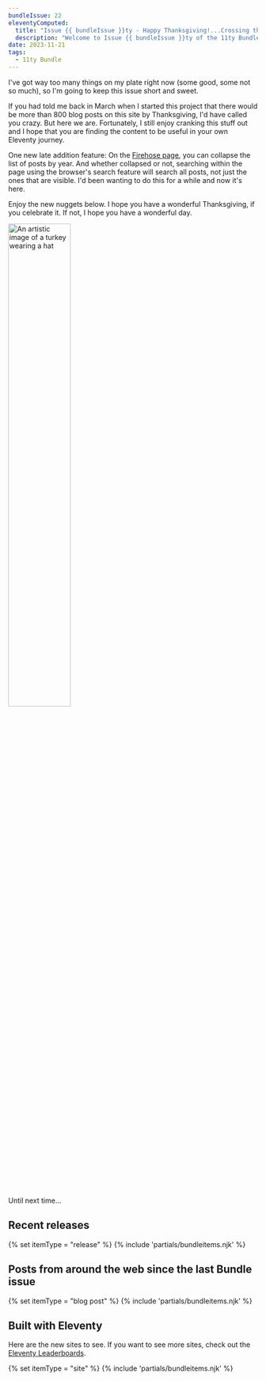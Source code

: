 ```yaml
---
bundleIssue: 22
eleventyComputed:
  title: "Issue {{ bundleIssue }}ty - Happy Thanksgiving!...Crossing the 800 post threshold...Collapsing the firehose...And 14 posts and 11 sites to see."
  description: "Welcome to Issue {{ bundleIssue }}ty of the 11ty Bundle."
date: 2023-11-21
tags:
  - 11ty Bundle
---
```


I've got way too many things on my plate right now (some good, some not so much), so I'm going to keep this issue short and sweet.

If you had told me back in March when I started this project that there would be more than 800 blog posts on this site by Thanksgiving, I'd have called you crazy. But here we are. Fortunately, I still enjoy cranking this stuff out and I hope that you are finding the content to be useful in your own Eleventy journey.

One new late addition feature: On the [Firehose page](/firehose/), you can collapse the list of posts by year. And whether collapsed or not, searching within the page using the browser's search feature will search all posts, not just the ones that are visible. I'd been wanting to do this for a while and now it's here.

Enjoy the new nuggets below. I hope you have a wonderful Thanksgiving, if you celebrate it. If not, I hope you have a wonderful day.

<img src="/assets/img/turkey.png" alt="An artistic image of a turkey wearing a hat" style="width: 50%; margin: 0 auto;">

Until next time...

<div id="releases"></div>

## Recent releases

{% set itemType = "release" %}
{% include 'partials/bundleitems.njk' %}

<div id="newposts"></div>

## Posts from around the web since the last Bundle issue

{% set itemType = "blog post" %}
{% include 'partials/bundleitems.njk' %}

<div id="sites"></div>

## Built with Eleventy

Here are the new sites to see. If you want to see more sites, check out the [Eleventy Leaderboards](https://www.11ty.dev/speedlify/).

{% set itemType = "site" %}
{% include 'partials/bundleitems.njk' %}
